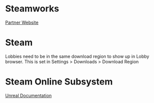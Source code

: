 # Steamworks

[Partner Website](#https://partner.steamgames.com/)

# Steam

Lobbies need to be in the same download region to show up in Lobby browser. This is set in Settings > Downloads > Download Region

# Steam Online Subsystem

[Unreal Documentation](https://docs.unrealengine.com/4.27/en-US/ProgrammingAndScripting/Online/Steam/)